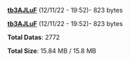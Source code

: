 [**tb3AJLuF**](/data/tb3AJLuF.txt) (12/11/22 - 19:52)- 823 bytes

[**tb3AJLuF**](/data/tb3AJLuF.txt) (12/11/22 - 19:52)- 823 bytes

**Total Datas**: 2772

**Total Size**: 15.84 MB / 15.8 MB
